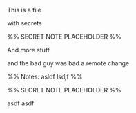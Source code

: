 This is a file

with secrets

%% SECRET NOTE PLACEHOLDER %%

And more stuff

and the bad guy was bad a remote change

%% Notes:
asldf
lsdjf
%%

%% SECRET NOTE PLACEHOLDER %%

asdf
asdf
